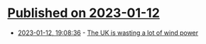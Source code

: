 # [Published on 2023-01-12](index.md)

* [2023-01-12, 19:08:36](https://news.ycombinator.com/item?id=34358795) - [The UK is wasting a lot of wind power](https://archy.deberker.com/the-uk-is-wasting-a-lot-of-wind-power/)
